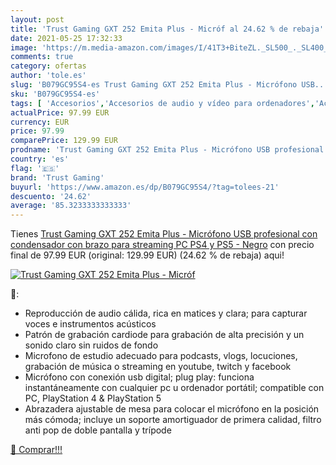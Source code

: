 ```yaml
---
layout: post
title: 'Trust Gaming GXT 252 Emita Plus - Micróf al 24.62 % de rebaja'
date: 2021-05-25 17:32:33
image: 'https://m.media-amazon.com/images/I/41T3+BiteZL._SL500_._SL400_.jpg'
comments: true
category: ofertas
author: 'tole.es'
slug: 'B079GC95S4-es Trust Gaming GXT 252 Emita Plus - Micrófono USB...'
sku: 'B079GC95S4-es'
tags: [ 'Accesorios','Accesorios de audio y vídeo para ordenadores','Accesorios para micrófonos','Informática','Instrumentos musicales','Micrófonos','Micrófonos para informática','ps4','ps5','trust gaming', ]
actualPrice: 97.99 EUR
currency: EUR
price: 97.99
comparePrice: 129.99 EUR
prodname: 'Trust Gaming GXT 252 Emita Plus - Micrófono USB profesional  con condensador  con brazo para streaming  PC  PS4 y PS5 - Negro'
country: 'es'
flag: '🇪🇸'
brand: 'Trust Gaming'
buyurl: 'https://www.amazon.es/dp/B079GC95S4/?tag=tolees-21'
descuento: '24.62'
average: '85.3233333333333'
---
```


Tienes [Trust Gaming GXT 252 Emita Plus - Micrófono USB profesional  con condensador  con brazo para streaming  PC  PS4 y PS5 - Negro](https://www.amazon.es/dp/B079GC95S4/?tag=tolees-21) con precio final de  97.99 EUR (original: 129.99 EUR) (24.62 %  de rebaja) aqui!

[![Trust Gaming GXT 252 Emita Plus - Micróf](https://m.media-amazon.com/images/I/41T3+BiteZL._SL500_._SL400_.jpg)](https://www.amazon.es/dp/B079GC95S4/?tag=tolees-21)

🔎:

- Reproducción de audio cálida, rica en matices y clara; para capturar voces e instrumentos acústicos
- Patrón de grabación cardiode para grabación de alta precisión y un sonido claro sin ruidos de fondo
- Microfono de estudio adecuado para podcasts, vlogs, locuciones, grabación de música o streaming en youtube, twitch y facebook
- Micrófono con conexión usb digital; plug play: funciona instantáneamente con cualquier pc u ordenador portátil; compatible con PC, PlayStation 4 & PlayStation 5
- Abrazadera ajustable de mesa para colocar el micrófono en la posición más cómoda; incluye un soporte amortiguador de primera calidad, filtro anti pop de doble pantalla y trípode

[🛒 Comprar!!!](https://www.amazon.es/dp/B079GC95S4/?tag=tolees-21)
